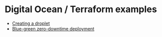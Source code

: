 # Digital Ocean / Terraform examples

- [Creating a droplet](./droplet)
- [Blue-green zero-downtime deployment](./blue-green-deployment)

